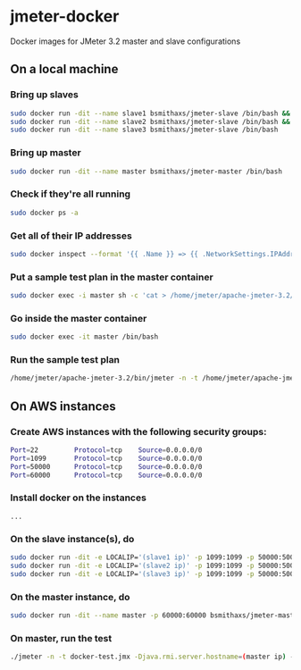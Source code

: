 # jmeter-docker

Docker images for JMeter 3.2 master and slave configurations

## On a local machine

### Bring up slaves

```bash
sudo docker run -dit --name slave1 bsmithaxs/jmeter-slave /bin/bash && \
sudo docker run -dit --name slave2 bsmithaxs/jmeter-slave /bin/bash && \
sudo docker run -dit --name slave3 bsmithaxs/jmeter-slave /bin/bash
```

### Bring up master

```bash
sudo docker run -dit --name master bsmithaxs/jmeter-master /bin/bash
```

### Check if they're all running

```bash
sudo docker ps -a
```

### Get all of their IP addresses

```bash
sudo docker inspect --format '{{ .Name }} => {{ .NetworkSettings.IPAddress }}' $(sudo docker ps -a -q)
```

### Put a sample test plan in the master container

```bash
sudo docker exec -i master sh -c 'cat > /home/jmeter/apache-jmeter-3.2/bin/test.jmx' < test.jmx
```

### Go inside the master container

```bash
sudo docker exec -it master /bin/bash
```

### Run the sample test plan

```bash
/home/jmeter/apache-jmeter-3.2/bin/jmeter -n -t /home/jmeter/apache-jmeter-3.2/bin/test.jmx -Djava.rmi.server.hostname=172.17.0.5 -Dclient.rmi.localport=60000 -R172.17.0.2,172.17.0.3,172.17.0.4
```

## On AWS instances

### Create AWS instances with the following security groups:

```bash
Port=22         Protocol=tcp    Source=0.0.0.0/0
Port=1099       Protocol=tcp    Source=0.0.0.0/0
Port=50000      Protocol=tcp    Source=0.0.0.0/0
Port=60000      Protocol=tcp    Source=0.0.0.0/0
```

### Install docker on the instances

`...`

### On the slave instance(s), do

```bash
sudo docker run -dit -e LOCALIP='(slave1 ip)' -p 1099:1099 -p 50000:50000 bsmithaxs/jmeter-slave /bin/bash
sudo docker run -dit -e LOCALIP='(slave2 ip)' -p 1099:1099 -p 50000:50000 bsmithaxs/jmeter-slave /bin/bash
sudo docker run -dit -e LOCALIP='(slave3 ip)' -p 1099:1099 -p 50000:50000 bsmithaxs/jmeter-slave /bin/bash
```

### On the master instance, do

```bash
sudo docker run -dit --name master -p 60000:60000 bsmithaxs/jmeter-master /bin/bash
```

### On master, run the test

```bash
./jmeter -n -t docker-test.jmx -Djava.rmi.server.hostname=(master ip) -Dclient.rmi.localport=60000 -R(slave1 ip),(slave2 ip),(slave3 ip)
```
